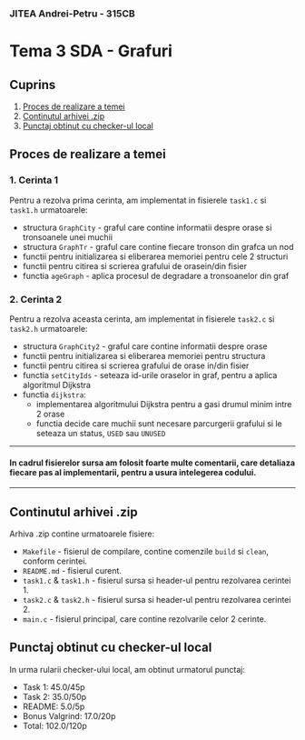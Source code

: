### JITEA Andrei-Petru - 315CB

# Tema 3 SDA - Grafuri

## Cuprins
1. [Proces de realizare a temei](#proces-de-realizare-a-temei)
2. [Continutul arhivei .zip](#continutul-arhivei-zip)
3. [Punctaj obtinut cu checker-ul local](#punctaj-obtinut-cu-checker-ul-local)


## Proces de realizare a temei
### 1. Cerinta 1
Pentru a rezolva prima cerinta, am implementat in fisierele `task1.c` si `task1.h` urmatoarele:
- structura `GraphCity` - graful care contine informatii despre orase si tronsoanele unei muchii
- structura `GraphTr` - graful care contine fiecare tronson din grafca un nod
- functii pentru initializarea si eliberarea memoriei pentru cele 2 structuri
- functii pentru citirea si scrierea grafului de orasein/din fisier
- functia `ageGraph` - aplica procesul de degradare a tronsoanelor din graf

### 2. Cerinta 2
Pentru a rezolva aceasta cerinta, am implementat in fisierele `task2.c` si `task2.h` urmatoarele:
- structura `GraphCity2` - graful care contine informatii despre orase
- functii pentru initializarea si eliberarea memoriei pentru structura
- functii pentru citirea si scrierea grafului de orase in/din fisier
- functia `setCityIds` - seteaza id-urile oraselor in graf, pentru a aplica algoritmul Dijkstra
- functia `dijkstra`:
  - implementarea algoritmului Dijkstra pentru a gasi drumul minim intre 2 orase
  - functia decide care muchii sunt necesare parcurgerii grafului si le seteaza un status, `USED` sau `UNUSED`

---
#### In cadrul fisierelor sursa am folosit foarte multe comentarii, care detaliaza fiecare pas al implementarii, pentru a usura intelegerea codului.

---
## Continutul arhivei .zip
Arhiva .zip contine urmatoarele fisiere:
- `Makefile` - fisierul de compilare, contine comenzile `build` si `clean`, conform cerintei.
- `README.md` - fisierul curent.
- `task1.c` & `task1.h` - fisierul sursa si header-ul pentru rezolvarea cerintei 1.
- `task2.c` & `task2.h` - fisierul sursa si header-ul pentru rezolvarea cerintei 2.
- `main.c` - fisierul principal, care contine rezolvarile celor 2 cerinte.

## Punctaj obtinut cu checker-ul local
In urma rularii checker-ului local, am obtinut urmatorul punctaj:
- Task 1: 45.0/45p
- Task 2: 35.0/50p
- README: 5.0/5p
- Bonus Valgrind: 17.0/20p
- Total: 102.0/120p